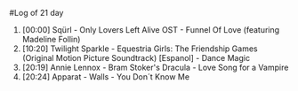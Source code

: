 #Log of 21 day

1. [00:00] Sqürl - Only Lovers Left Alive OST - Funnel Of Love (featuring Madeline Follin)
1. [10:20] Twilight Sparkle - Equestria Girls: The Friendship Games (Original Motion Picture Soundtrack) [Espanol] - Dance Magic
1. [20:19] Annie Lennox - Bram Stoker's Dracula - Love Song for a Vampire
1. [20:24] Apparat - Walls - You Don´t Know Me
